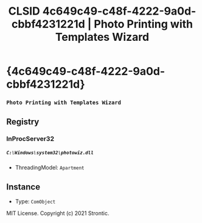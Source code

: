﻿---
title: "CLSID 4c649c49-c48f-4222-9a0d-cbbf4231221d | Photo Printing with Templates Wizard"
excerpt: What is COM-Object CLSID 4c649c49-c48f-4222-9a0d-cbbf4231221d?
---

# {4c649c49-c48f-4222-9a0d-cbbf4231221d}

### `Photo Printing with Templates Wizard`

## Registry


### InProcServer32

##### `C:\Windows\system32\photowiz.dll`
* ThreadingModel: `Apartment`

## Instance

* Type: `ComObject`

MIT License. Copyright (c) 2021 Strontic.


